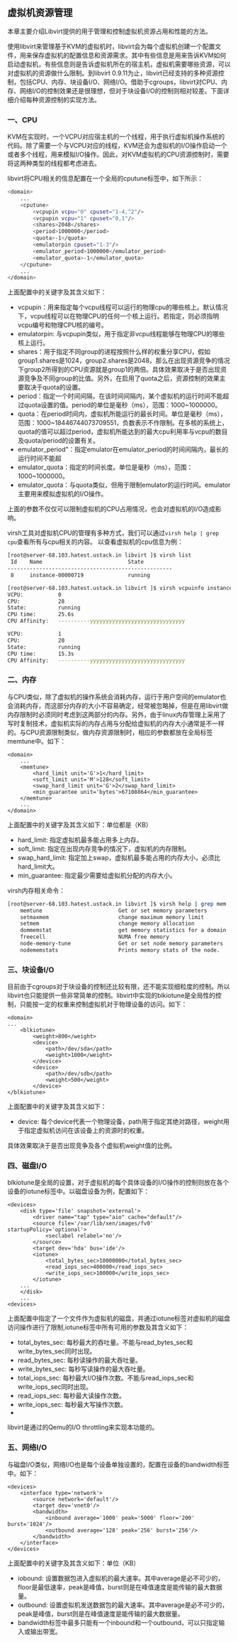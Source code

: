 ## 虚拟机资源管理

本章主要介绍Libvirt提供的用于管理和控制虚拟机资源占用和性能的方法。

使用libvirt来管理基于KVM的虚拟机时，libvirt会为每个虚拟机创建一个配置文件，用来保存虚拟机的配置信息和资源需求。其中有些信息是用来告诉KVM如何启动虚拟机，有些信息则是告诉虚拟机所在的宿主机，虚拟机需要哪些资源，可以对虚拟机的资源做什么限制。到libvirt 0.9.11为止，libvirt已经支持的多种资源控制，包括CPU、内存、块设备I/O、网络I/O。借助于cgroups，libvirt对CPU、内存、网络I/O的控制效果还是很理想，但对于块设备I/O的控制则相对较差。下面详细介绍每种资源控制的实现方法。

### 一、CPU

KVM在实现时，一个VCPU对应宿主机的一个线程，用于执行虚拟机操作系统的代码。除了需要一个与VCPU对应的线程，KVM还会为虚拟机的I/O操作启动一个或者多个线程，用来模拟I/O操作。因此，对KVM虚拟机的CPU资源控制时，需要将这两种类型的线程都考虑进去。

libvirt将CPU相关的信息配置在一个全局的cputune标签中，如下所示：

```bash
<domain>
	...
	<cputune>
		<vcpupin vcpu="0" cpuset="1-4,^2"/>
		<vcpupin vcpu="1" cpuset="0,1"/>
		<shares>2048</shares>
		<period>1000000</period>
		<quota>-1</quota>
		<emulatorpin cpuset="1-3"/>
		<emulator_period>1000000</emulator_period>
		<emulator_quota>-1</emulator_quota>
	</cputune>
	...
</domain>
```

上面配置中的关键字及其含义如下：

- vcpupin：用来指定每个vcpu线程可以运行的物理cpu的哪些核上。默认情况下，vcpu线程可以在物理CPU的任何一个核上运行。若指定，则必须指明vcpu编号和物理CPU核的编号。
- emulatorpin: 与vcpupin类似，用于指定非vcpu线程能够在物理CPU的哪些核上运行。
- shares：用于指定不同group的进程按照什么样的权重分享CPU，假如group1.shares是1024，group2.shares是2048，那么在出现资源竞争的情况下group2所得到的CPU资源就是group1的两倍。具体效果取决于是否出现资源竞争及不同group的比值。另外，在启用了quota之后，资源控制的效果主要取决于quota的设置。
- period：指定一个时间间隔，在该时间间隔内，某个虚拟机的运行时间不能超过quota设置的值。period的单位是毫秒（ms），范围：1000~1000000。
- quota：在period时间内，虚拟机所能运行的最长时间。单位是毫秒（ms），范围：1000~18446744073709551，负数表示不作限制。在多核的系统上，quota的值可以超过period，虚拟机所能达到的最大cpu利用率与vcpu的数目及quota/period的设置有关。
- emulator_period”：指定emulator在emulator_period的时间间隔内，最长的运行时间不能超
- emulator_quota：指定的时间长度。单位是毫秒（ms），范围：1000~1000000。
- emulator_quota：与quota类似，但用于限制emulator的运行时间。emulator主要用来模拟虚拟机的I/O操作。

上面的参数不仅仅可以限制虚拟机的CPU占用情况，也会对虚拟机的I/O造成影响。

virsh工具对虚拟机CPU的管理有多种方式，我们可以通过`virsh help | grep cpu`查看所有与cpu相关的内容。
以查看虚拟机的cpu信息为例：

```bash
[root@server-68.103.hatest.ustack.in libvirt ]$ virsh list
 Id    Name                           State
----------------------------------------------------
 8     instance-00000719              running

[root@server-68.103.hatest.ustack.in libvirt ]$ virsh vcpuinfo instance-00000719
VCPU:           0
CPU:            28
State:          running
CPU time:       25.6s
CPU Affinity:   ----------yyyyyyyyyyyyyyyyyyyyyyyyyyyyyy

VCPU:           1
CPU:            20
State:          running
CPU time:       15.3s
CPU Affinity:   ----------yyyyyyyyyyyyyyyyyyyyyyyyyyyyyy
```

### 二、内存

与CPU类似，除了虚拟机的操作系统会消耗内存，运行于用户空间的emulator也会消耗内存，而这部分内存的大小不容易确定，经常被忽略掉，但是在用libvirt做内存限制时必须同时考虑到这两部分的内存。另外，由于linux内存管理上采用了写时复制技术，虚拟机实际的内存占用与分配给虚拟机的内存大小通常是不一样的。与CPU资源限制类似，做内存资源限制时，相应的参数都放在全局标签memtune中。如下：
```
<domain>
	...
	<memtune>
		<hard_limit unit='G'>1</hard_limit>
		<soft_limit unit='M'>128</soft_limit>
		<swap_hard_limit unit='G'>2</swap_hard_limit>
		<min_guarantee unit='bytes'>67108864</min_guarantee>
	</memtune>
	...
</domain>
```
上面配置中的关键字及其含义如下：单位都是（KB）

- hard_limit: 指定虚拟机最多能占用多上内存。
- soft_limit: 指定在出现内存竞争的情况下，虚拟机的内存限制。
- swap_hard_limit: 指定加上swap，虚拟机最多能占用的内存大小，必须比hard_limit大。
- min_guarantee: 指定最少需要给虚拟机分配的内存大小。

virsh内存相关命令：

```bash
[root@server-68.103.hatest.ustack.in libvirt ]$ virsh help | grep mem
    memtune                        Get or set memory parameters
    setmaxmem                      change maximum memory limit
    setmem                         change memory allocation
    dommemstat                     get memory statistics for a domain
    freecell                       NUMA free memory
    node-memory-tune               Get or set node memory parameters
    nodememstats                   Prints memory stats of the node.
```

### 三、块设备I/O

目前由于cgroups对于块设备的控制还比较有限，还不能实现细粒度的控制。所以libvirt也只能提供一些非常简单的控制。libvirt中实现的blkiotune是全局性的控制，只能按一定的权重来控制虚拟机对于物理设备的访问。如下：

```
<domain>
...
	<blkiotune>
		<weight>800</weight>
		<device>
			<path>/dev/sda</path>
			<weight>1000</weight>
		</device>
		<device>
			<path>/dev/sdb</path>
			<weight>500</weight>
		</device>
</blkiotune>
```

上面配置中的关键字及其含义如下：

- device: 每个device代表一个物理设备，path用于指定其绝对路径，weight用于指定虚拟机访问在该设备上的资源时的权重。

具体效果取决于是否出现竞争及各个虚拟机weight值的比例。

### 四、磁盘I/O

blkiotune是全局的设置，对于虚拟机的每个具体设备的I/O操作的控制则放在各个设备的iotune标签中。以磁盘设备为例，配置如下：
```
<devices>
	<disk type='file' snapshot='external'>
		<driver name="tap" type="aio" cache="default"/>
		<source file='/var/lib/xen/images/fv0' startupPolicy='optional'>
			<seclabel relabel='no'/>
		</source>
		<target dev='hda' bus='ide'/>
		<iotune>
			<total_bytes_sec>10000000</total_bytes_sec>
			<read_iops_sec>400000</read_iops_sec>
			<write_iops_sec>100000</write_iops_sec>
		</iotune>
	...
	</disk>
	...
<devices>
```

上面配置中指定了一个文件作为虚拟机的磁盘，并通过iotune标签对虚拟机的磁盘访问操作进行了限制,iotune标签中所有可用的参数及其含义如下：

- total_bytes_sec: 每秒最大的吞吐量。不能与read_bytes_sec和write_bytes_sec同时出现。
- read_bytes_sec: 每秒读操作的最大吞吐量。
- write_bytes_sec: 每秒写读操作的最大吞吐量。
- total_iops_sec: 每秒最大I/O操作次数。不能与read_iops_sec和write_iops_sec同时出现。
- read_iops_sec: 每秒最大读操作次数。
- write_iops_sec: 每秒最大写操作次数。
- 
libvirt是通过的Qemu的I/O throttling来实现本功能的。


### 五、网络I/O
与磁盘I/O类似，网络I/O也是每个设备单独设置的，配置在设备的bandwidth标签中。如下：
```
<devices>
	<interface type='network'>
		<source network='default'/>
		<target dev='vnet0'/>
		<bandwidth>
			<inbound average='1000' peak='5000' floor='200' burst='1024'/>
			<outbound average='128' peak='256' burst='256'/>
		</bandwidth>
	</interface>
</devices>
```
上面配置中的关键字及其含义如下：单位（KB）

- iobound: 设置数据包进入虚拟机的最大速率。其中average是必不可少的，floor是最低速率，peak是峰值，burst则是在峰值速度是能传输的最大数据量。
- outbound: 设置虚拟机发送数据包的最大速率。其中average是必不可少的，peak是峰值，burst则是在峰值速度是能传输的最大数据量。
- bandwidth标签中最多只能有一个inbound和一个outbound，可以只指定输入或输出带宽。
